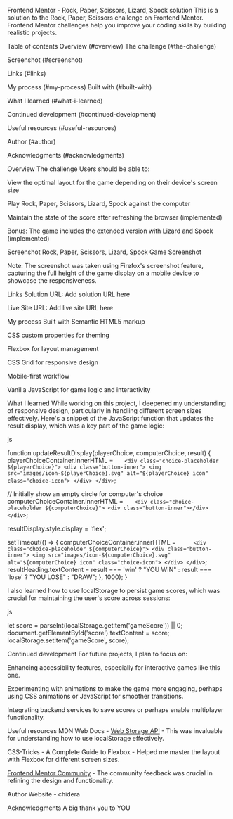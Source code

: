 Frontend Mentor - Rock, Paper, Scissors, Lizard, Spock solution
This is a solution to the Rock, Paper, Scissors challenge on Frontend Mentor. Frontend Mentor challenges help you improve your coding skills by building realistic projects.

Table of contents
Overview (#overview)
The challenge (#the-challenge)

Screenshot (#screenshot)

Links (#links)

My process (#my-process)
Built with (#built-with)

What I learned (#what-i-learned)

Continued development (#continued-development)

Useful resources (#useful-resources)

Author (#author)

Acknowledgments (#acknowledgments)

Overview
The challenge
Users should be able to:

View the optimal layout for the game depending on their device's screen size

Play Rock, Paper, Scissors, Lizard, Spock against the computer

Maintain the state of the score after refreshing the browser (implemented)

Bonus: The game includes the extended version with Lizard and Spock (implemented)

Screenshot
Rock, Paper, Scissors, Lizard, Spock Game Screenshot

Note: The screenshot was taken using Firefox's screenshot feature, capturing the full height of the game display on a mobile device to showcase the responsiveness.

Links
Solution URL: Add solution URL here

Live Site URL: Add live site URL here

My process
Built with
Semantic HTML5 markup

CSS custom properties for theming

Flexbox for layout management

CSS Grid for responsive design

Mobile-first workflow

Vanilla JavaScript for game logic and interactivity

What I learned
While working on this project, I deepened my understanding of responsive design, particularly in handling different screen sizes effectively. Here's a snippet of the JavaScript function that updates the result display, which was a key part of the game logic:

js

function updateResultDisplay(playerChoice, computerChoice, result) {
playerChoiceContainer.innerHTML = `    <div class="choice-placeholder ${playerChoice}">
      <div class="button-inner">
        <img src="images/icon-${playerChoice}.svg" alt="${playerChoice} icon" class="choice-icon">
      </div>
    </div>
 `;

// Initially show an empty circle for computer's choice
computerChoiceContainer.innerHTML = `    <div class="choice-placeholder ${computerChoice}">
      <div class="button-inner"></div>
    </div>
 `;

resultDisplay.style.display = 'flex';

setTimeout(() => {
computerChoiceContainer.innerHTML = `      <div class="choice-placeholder ${computerChoice}">
        <div class="button-inner">
          <img src="images/icon-${computerChoice}.svg" alt="${computerChoice} icon" class="choice-icon">
        </div>
      </div>
   `;
resultHeading.textContent = result === 'win' ? "YOU WIN" : result === 'lose' ? "YOU LOSE" : "DRAW";
}, 1000);
}

I also learned how to use localStorage to persist game scores, which was crucial for maintaining the user's score across sessions:

js

let score = parseInt(localStorage.getItem('gameScore')) || 0;
document.getElementById('score').textContent = score;
localStorage.setItem('gameScore', score);

Continued development
For future projects, I plan to focus on:

Enhancing accessibility features, especially for interactive games like this one.

Experimenting with animations to make the game more engaging, perhaps using CSS animations or JavaScript for smoother transitions.

Integrating backend services to save scores or perhaps enable multiplayer functionality.

Useful resources
MDN Web Docs - [Web Storage API](https://x.com/i/grok?text=Web%20Storage%20API) - This was invaluable for understanding how to use localStorage effectively.

CSS-Tricks - A Complete Guide to Flexbox - Helped me master the layout with Flexbox for different screen sizes.

[Frontend Mentor Community](https://x.com/i/grok?text=Frontend%20Mentor%20Community) - The community feedback was crucial in refining the design and functionality.

Author
Website - chidera

Acknowledgments
A big thank you to YOU

